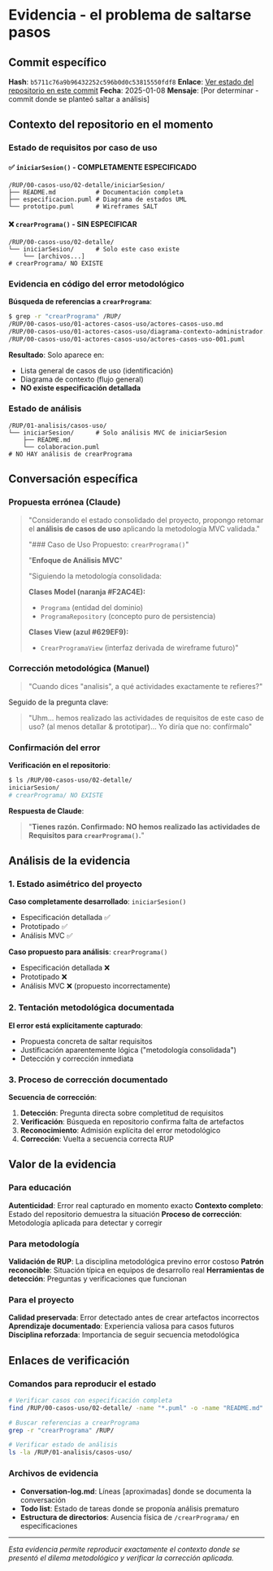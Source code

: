 # Evidencia - el problema de saltarse pasos

## Commit específico

**Hash**: `b5711c76a9b96432252c596b0d0c53815550fdf8`
**Enlace**: [Ver estado del repositorio en este commit](https://github.com/mmasias/pySigHor/tree/b5711c76a9b96432252c596b0d0c53815550fdf8)
**Fecha**: 2025-01-08
**Mensaje**: [Por determinar - commit donde se planteó saltar a análisis]

## Contexto del repositorio en el momento

### Estado de requisitos por caso de uso

#### ✅ `iniciarSesion()` - COMPLETAMENTE ESPECIFICADO
```
/RUP/00-casos-uso/02-detalle/iniciarSesion/
├── README.md           # Documentación completa
├── especificacion.puml # Diagrama de estados UML
└── prototipo.puml      # Wireframes SALT
```

#### ❌ `crearPrograma()` - SIN ESPECIFICAR
```
/RUP/00-casos-uso/02-detalle/
└── iniciarSesion/      # Solo este caso existe
    └── [archivos...]
# crearPrograma/ NO EXISTE
```

### Evidencia en código del error metodológico

**Búsqueda de referencias a `crearPrograma`**:
```bash
$ grep -r "crearPrograma" /RUP/
/RUP/00-casos-uso/01-actores-casos-uso/actores-casos-uso.md
/RUP/00-casos-uso/01-actores-casos-uso/diagrama-contexto-administrador.puml
/RUP/00-casos-uso/01-actores-casos-uso/actores-casos-uso-001.puml
```

**Resultado**: Solo aparece en:
- Lista general de casos de uso (identificación)
- Diagrama de contexto (flujo general)
- **NO existe especificación detallada**

### Estado de análisis

```
/RUP/01-analisis/casos-uso/
└── iniciarSesion/      # Solo análisis MVC de iniciarSesion
    ├── README.md
    └── colaboracion.puml
# NO HAY análisis de crearPrograma
```

## Conversación específica

### Propuesta errónea (Claude)

> "Considerando el estado consolidado del proyecto, propongo retomar el **análisis de casos de uso** aplicando la metodología MVC validada."
> 
> "### Caso de Uso Propuesto: `crearPrograma()`"
> 
> "**Enfoque de Análisis MVC**"
> 
> "Siguiendo la metodología consolidada:
> 
> **Clases Model (naranja #F2AC4E):**
> - `Programa` (entidad del dominio)
> - `ProgramaRepository` (concepto puro de persistencia)
> 
> **Clases View (azul #629EF9):**
> - `CrearProgramaView` (interfaz derivada de wireframe futuro)"

### Corrección metodológica (Manuel)

> "Cuando dices "analisis", a qué actividades exactamente te refieres?"

Seguido de la pregunta clave:

> "Uhm... hemos realizado las actividades de requisitos de este caso de uso? (al menos detallar & prototipar)... Yo diría que no: confírmalo"

### Confirmación del error

**Verificación en el repositorio**:
```bash
$ ls /RUP/00-casos-uso/02-detalle/
iniciarSesion/
# crearPrograma/ NO EXISTE
```

**Respuesta de Claude**:
> "**Tienes razón. Confirmado: NO hemos realizado las actividades de Requisitos para `crearPrograma()`.**"

## Análisis de la evidencia

### 1. Estado asimétrico del proyecto

**Caso completamente desarrollado**: `iniciarSesion()`
- Especificación detallada ✅
- Prototipado ✅  
- Análisis MVC ✅

**Caso propuesto para análisis**: `crearPrograma()`
- Especificación detallada ❌
- Prototipado ❌
- Análisis MVC ❌ (propuesto incorrectamente)

### 2. Tentación metodológica documentada

**El error está explícitamente capturado**:
- Propuesta concreta de saltar requisitos
- Justificación aparentemente lógica ("metodología consolidada")
- Detección y corrección inmediata

### 3. Proceso de corrección documentado

**Secuencia de corrección**:
1. **Detección**: Pregunta directa sobre completitud de requisitos
2. **Verificación**: Búsqueda en repositorio confirma falta de artefactos
3. **Reconocimiento**: Admisión explícita del error metodológico
4. **Corrección**: Vuelta a secuencia correcta RUP

## Valor de la evidencia

### Para educación

**Autenticidad**: Error real capturado en momento exacto
**Contexto completo**: Estado del repositorio demuestra la situación
**Proceso de corrección**: Metodología aplicada para detectar y corregir

### Para metodología

**Validación de RUP**: La disciplina metodológica previno error costoso
**Patrón reconocible**: Situación típica en equipos de desarrollo real
**Herramientas de detección**: Preguntas y verificaciones que funcionan

### Para el proyecto

**Calidad preservada**: Error detectado antes de crear artefactos incorrectos
**Aprendizaje documentado**: Experiencia valiosa para casos futuros
**Disciplina reforzada**: Importancia de seguir secuencia metodológica

## Enlaces de verificación

### Comandos para reproducir el estado

```bash
# Verificar casos con especificación completa
find /RUP/00-casos-uso/02-detalle/ -name "*.puml" -o -name "README.md"

# Buscar referencias a crearPrograma
grep -r "crearPrograma" /RUP/

# Verificar estado de análisis
ls -la /RUP/01-analisis/casos-uso/
```

### Archivos de evidencia

- **Conversation-log.md**: Líneas [aproximadas] donde se documenta la conversación
- **Todo list**: Estado de tareas donde se proponía análisis prematuro
- **Estructura de directorios**: Ausencia física de `/crearPrograma/` en especificaciones

---

*Esta evidencia permite reproducir exactamente el contexto donde se presentó el dilema metodológico y verificar la corrección aplicada.*